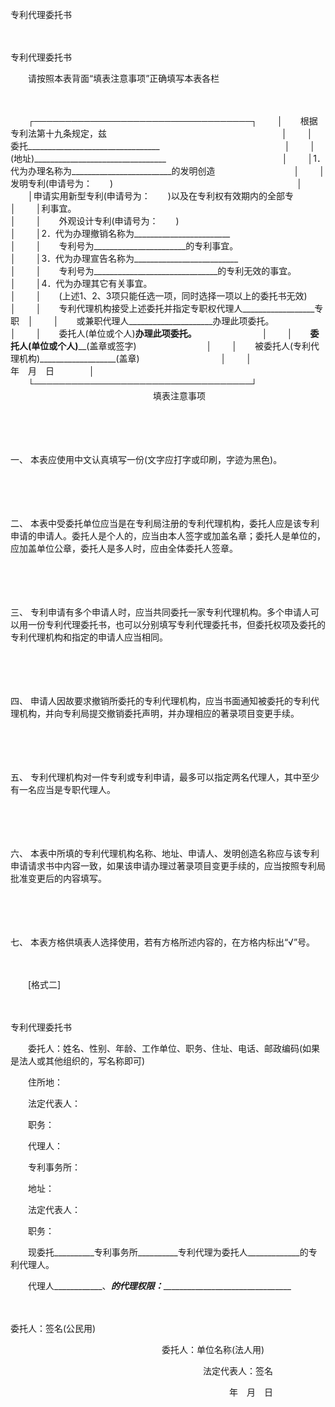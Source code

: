 



专利代理委托书



 

　　　　　　　　　 


 专利代理委托书　　



　　请按照本表背面“填表注意事项”正确填写本表各栏

　　


　　┌───────────────────────────────────┐
　　│　　根据专利法第十九条规定，兹　　　　　　　　　　　　　　　　　　　　│
　　│　　委托_________________________________　　　　　　　　　　　　　　 │
　　│　　(地址)_________________________________　　　　　　　　　　　　　 │
　　│1．代为办理名称为_________________________的发明创造　　　　　　　　　│
　　│　　发明专利(申请号为：　　)　　　　　　　　　　　　　　　　　　　　　│
　　│申请实用新型专利(申请号为：　　)以及在专利权有效期内的全部专　　　　　│
　　│利事宜。　　　　　　　　　　　　　　　　　　　　　　　　　　　　　　　│
　　│　　外观设计专利(申请号为：　　)　　　　　　　　　　　　　　　　　　　│
　　│2．代为办理撤销名称为________________________　　　　　　　　　　　　 │
　　│　　专利号为_______________________的专利事宜。　　　　　　　　　　　 │
　　│3．代为办理宣告名称为__________________________　　　　　　　　　　　 │
　　│　　专利号为_______________________________的专利无效的事宜。　　　　 │
　　│4．代为办理其它有关事宜。　　　　　　　　　　　　　　　　　　　　　　 │
　　│　　(上述1、2、3项只能任选一项，同时选择一项以上的委托书无效)　　　　 │
　　│　　专利代理机构接受上述委托并指定专职权代理人__________________专职　│
　　│　　或兼职代理人_____________________办理此项委托。　　　　　　　　　 │
　　│　　委托人(单位或个人)__________________办理此项委托。　　　　　　　　│
　　│　　委托人(单位或个人)____________________(盖章或签字)　　　　　　　　│
　　│　　被委托人(专利代理机构)___________________(盖章)　　　　　　　　　 │
　　│　　　　　　　　　　　　　　　　　　　　　　　　　　年　月　日　　　　│
　　└───────────────────────────────────┘
　　
　　　　　　　　　　　　　　填表注意事项

　　

　　

一、
本表应使用中文认真填写一份(文字应打字或印刷，字迹为黑色)。

　　

　　

二、
本表中受委托单位应当是在专利局注册的专利代理机构，委托人应是该专利申请的申请人。委托人是个人的，应当由本人签字或加盖名章；委托人是单位的，应加盖单位公章，委托人是多人时，应由全体委托人签章。

　　

　　

三、
专利申请有多个申请人时，应当共同委托一家专利代理机构。多个申请人可以用一份专利代理委托书，也可以分别填写专利代理委托书，但委托权项及委托的专利代理机构和指定的申请人应当相同。

　　

　　

四、
申请人因故要求撤销所委托的专利代理机构，应当书面通知被委托的专利代理机构，并向专利局提交撤销委托声明，并办理相应的著录项目变更手续。

　　

　　

五、
专利代理机构对一件专利或专利申请，最多可以指定两名代理人，其中至少有一名应当是专职代理人。

　　

　　

六、
本表中所填的专利代理机构名称、地址、申请人、发明创造名称应与该专利申请请求书中内容一致，如果该申请办理过著录项目变更手续的，应当按照专利局批准变更后的内容填写。

　　

　　

七、
本表方格供填表人选择使用，若有方格所述内容的，在方格内标出“√”号。　　

　　

　　[格式二]

　　　　　　　　　　　　　 


 专利代理委托书　　



　　委托人：姓名、性别、年龄、工作单位、职务、住址、电话、邮政编码(如果是法人或其他组织的，写名称即可)

　　住所地：

　　法定代表人：　　

　　职务：

　　代理人：　　

　　专利事务所：

　　地址：

　　法定代表人：　　

　　职务：

　　现委托__________专利事务所__________专利代理为委托人_____________的专利代理人。

　　代理人____________、___________的代理权限：___________________________________________

　　　　　　　　　　　　　　　　　


  委托人：签名(公民用)
 
　　　　　　　　　　　　　　　　　 委托人：单位名称(法人用)
 
　　　　　　　　　　　　　　　　　　　　　　法定代表人：签名
 
　　　　　　　　　　　　　　　　　　　　　　　　　年　月　日
 
　　

